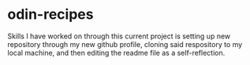 # odin-recipes

Skills I have worked on through this current project is setting up new repository through my new github profile, cloning said respository to my local machine, and then editing the readme file as a self-reflection.